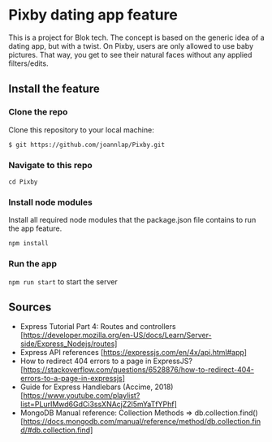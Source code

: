 # Pixby dating app feature

This is a project for Blok tech. The concept is based on the generic idea of a dating app, but with a twist. On Pixby, users are only allowed to use baby pictures. That way, you get to see their natural faces without any applied filters/edits.

## Install the feature

### Clone the repo

Clone this repository to your local machine:

`$ git https://github.com/joannlap/Pixby.git`

### Navigate to this repo

`cd Pixby`

### Install node modules

Install all required node modules that the package.json file contains to run the app feature.

`npm install`

### Run the app

`npm run start` to start the server

## Sources

- Express Tutorial Part 4: Routes and controllers [https://developer.mozilla.org/en-US/docs/Learn/Server-side/Express_Nodejs/routes]
- Express API references [https://expressjs.com/en/4x/api.html#app]
- How to redirect 404 errors to a page in ExpressJS? [https://stackoverflow.com/questions/6528876/how-to-redirect-404-errors-to-a-page-in-expressjs]
- Guide for Express Handlebars (Accime, 2018) [https://www.youtube.com/playlist?list=PLurIMwd6GdCi3ssXNAcjZ2l5mYaTfYPhf]
- MongoDB Manual reference: Collection Methods => db.collection.find() [https://docs.mongodb.com/manual/reference/method/db.collection.find/#db.collection.find]
